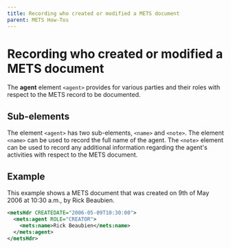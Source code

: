 ```yaml
---
title: Recording who created or modified a METS document
parent: METS How-Tos
---
```

# Recording who created or modified a METS document

The **agent** element `<agent>` provides for various parties and their
roles with respect to the METS record to be documented.

## Sub-elements

The element `<agent>` has two sub-elements, `<name>` and
`<note>`. The element `<name>` can be used to record the full
name of the agent. The `<note>` element can be used to record
any additional information regarding the agent's activities with
respect to the METS document.

## Example

This example shows a METS document that was created on 9th of May 2006
at 10:30 a.m., by Rick Beaubien.

```xml
<metsHdr CREATEDATE="2006-05-09T10:30:00">
  <mets:agent ROLE="CREATOR">
    <mets:name>Rick Beaubien</mets:name>
  </mets:agent>
</metsHdr>
```
